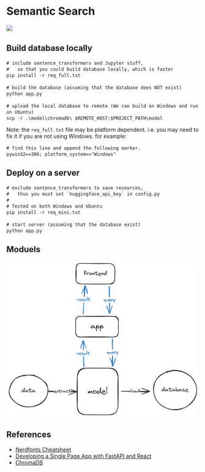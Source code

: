 # Semantic Search

![](https://img.shields.io/badge/python-3.11-yellow)

## Build database locally

```shell
# include sentence_transformers and Jupyter stuff,
#   so that you could build database locally, which is faster
pip install -r req_full.txt

# build the database (assuming that the database does NOT exist)
python app.py

# upload the local database to remote (We can build on Windows and run on Ubuntu)
scp -r .\model\chromadb\ $REMOTE_HOST:$PROJECT_PATH\model
```

Note: the `req_full.txt` file may be platform dependent. i.e. you may need to fix it if you are not using Windows. for example:

```shell
# find this line and append the following marker.
pywin32==306; platform_system=="Windows"
```

## Deploy on a server

```shell
# exclude sentence_transformers to save resources,
#   thus you must set `huggingface_api_key` in config.py
#
# Tested on both Windows and Ubuntu
pip install -r req_mini.txt

# start server (assuming that the database exist)
python app.py
```

## Moduels

![](./docs/modules.png)

## References

- [Nerdfonts Cheatsheet](https://www.nerdfonts.com/cheat-sheet)
- [Developing a Single Page App with FastAPI and React](https://testdriven.io/blog/fastapi-react/)
- [ChromaDB](https://docs.trychroma.com/)
